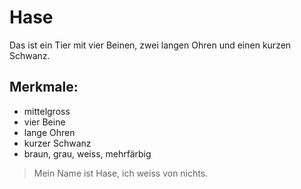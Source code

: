 # Hase

Das ist ein Tier mit vier Beinen, zwei langen Ohren und einen kurzen Schwanz.

## Merkmale:
* mittelgross
* vier Beine
* lange Ohren
* kurzer Schwanz
* braun, grau, weiss, mehrfärbig

> Mein Name ist Hase,
> ich weiss von nichts.
